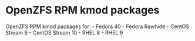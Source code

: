 # OpenZFS RPM kmod packages

OpenZFS RPM kmod packages for:
    - Fedora 40
    - Fedora Rawhide
    - CentOS Stream 9
    - CentOS Stream 10
    - RHEL 8
    - RHEL 9
